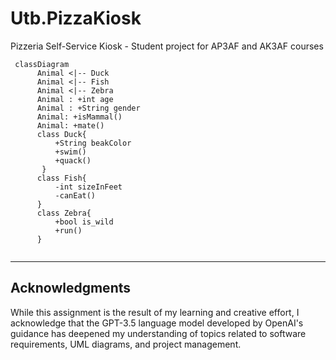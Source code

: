 # Utb.PizzaKiosk
Pizzeria Self-Service Kiosk - Student project for AP3AF and AK3AF courses


```mermaid
 classDiagram
      Animal <|-- Duck
      Animal <|-- Fish
      Animal <|-- Zebra
      Animal : +int age
      Animal : +String gender
      Animal: +isMammal()
      Animal: +mate()
      class Duck{
          +String beakColor
          +swim()
          +quack()
       }
      class Fish{
          -int sizeInFeet
          -canEat()
      }
      class Zebra{
          +bool is_wild
          +run()
      }  
    
```

---
## Acknowledgments 

While this assignment is the result of my learning and creative effort, I acknowledge that the GPT-3.5 language model developed by OpenAI's guidance has deepened my understanding of topics related to software requirements, UML diagrams, and project management.

